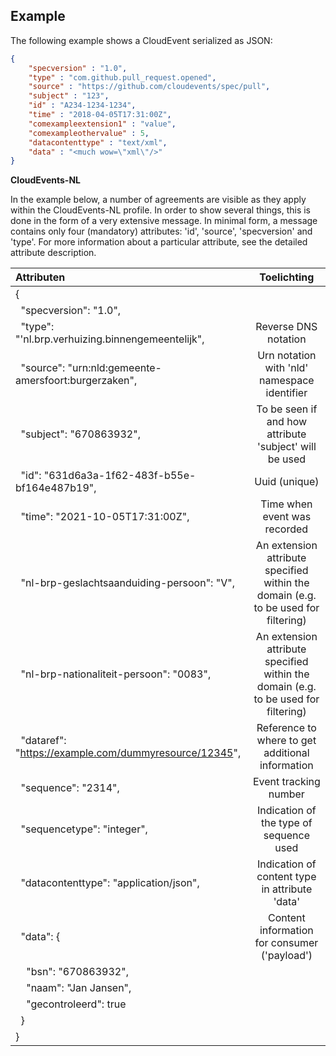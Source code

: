 ## Example

The following example shows a CloudEvent serialized as JSON:

```JSON
{
    "specversion" : "1.0",
    "type" : "com.github.pull_request.opened",
    "source" : "https://github.com/cloudevents/spec/pull",
    "subject" : "123",
    "id" : "A234-1234-1234",
    "time" : "2018-04-05T17:31:00Z",
    "comexampleextension1" : "value",
    "comexampleothervalue" : 5,
    "datacontenttype" : "text/xml",
    "data" : "<much wow=\"xml\"/>"
}
```

**CloudEvents-NL**

In the example below, a number of agreements are visible as they apply within the CloudEvents-NL profile.
In order to show several things, this is done in the form of a very extensive message. 
In minimal form, a message contains only four (mandatory) attributes: 'id', 'source', 'specversion' and 'type'.
For more information about a particular attribute, see the detailed attribute description.

| Attributen | Toelichting |
| :------------- | :----------: | 
| { | |
|   &nbsp; "specversion": "1.0", | |
|   &nbsp; "type": "'nl.brp.verhuizing.binnengemeentelijk", | Reverse DNS notation |
|   &nbsp; "source": "urn:nld:gemeente-amersfoort:burgerzaken", | Urn notation with 'nld' namespace identifier |
|   &nbsp; "subject": "670863932", | To be seen if and how attribute 'subject' will be used |
|   &nbsp; "id": "631d6a3a-1f62-483f-b55e-bf164e487b19", | Uuid (unique)|
|   &nbsp; "time": "2021-10-05T17:31:00Z", | Time when event was recorded |
|   &nbsp; "nl-brp-geslachtsaanduiding-persoon": "V", | An extension attribute specified within the domain (e.g. to be used for filtering) |
|   &nbsp; "nl-brp-nationaliteit-persoon": "0083", | An extension attribute specified within the domain (e.g. to be used for filtering) |
|   &nbsp; "dataref": "https://example.com/dummyresource/12345", | Reference to where to get additional information |
|   &nbsp; "sequence": "2314", | Event tracking number |
|   &nbsp; "sequencetype": "integer", | Indication of the type of sequence used |
|   &nbsp; "datacontenttype": "application/json", | Indication of content type in attribute 'data' |
|   &nbsp; "data": { | Content information for consumer ('payload') |
|     &nbsp; &nbsp; "bsn": "670863932", | |
|     &nbsp; &nbsp; "naam": "Jan Jansen", | |
|     &nbsp; &nbsp; "gecontroleerd": true | |
|   &nbsp; } | |
| } | |
